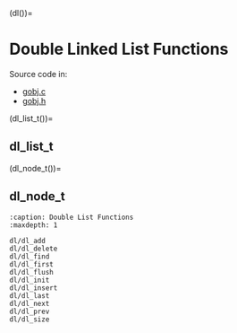 (dl())=
# Double Linked List Functions

Source code in:
- [gobj.c](https://github.com/artgins/yunetas/blob/main/kernel/c/gobj-c/src/gobj.c)
- [gobj.h](https://github.com/artgins/yunetas/blob/main/kernel/c/gobj-c/src/gobj.h)

(dl_list_t())=
## dl_list_t

(dl_node_t())=
## dl_node_t


```{toctree}
:caption: Double List Functions
:maxdepth: 1

dl/dl_add
dl/dl_delete
dl/dl_find
dl/dl_first
dl/dl_flush
dl/dl_init
dl/dl_insert
dl/dl_last
dl/dl_next
dl/dl_prev
dl/dl_size


```

